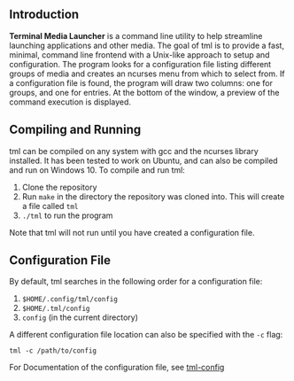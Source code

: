 ## Introduction

**Terminal Media Launcher** is a command line utility to help streamline launching applications and other media. The goal of tml is to provide a fast, minimal, command line frontend with a Unix-like approach to setup and configuration. The program looks for a configuration file listing different groups of media and creates an ncurses menu from which to select from. If a configuration file is found, the program will draw two columns: one for groups, and one for entries. At the bottom of the window, a preview of the command execution is displayed.

## Compiling and Running

tml can be compiled on any system with gcc and the ncurses library installed. It has been tested to work on Ubuntu, and can also be compiled and run on Windows 10. To compile and run tml:

1. Clone the repository
2. Run `make` in the directory the repository was cloned into. This will create a file called `tml`
3. `./tml` to run the program

Note that tml will not run until you have created a configuration file.

## Configuration File

By default, tml searches in the following order for a configuration file:

1. `$HOME/.config/tml/config`
2. `$HOME/.tml/config`
3. `config` (in the current directory)

A different configuration file location can also be specified with the `-c` flag:

```
tml -c /path/to/config
```

For Documentation of the configuration file, see [tml-config](tml-config.md)
